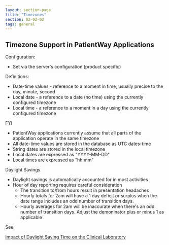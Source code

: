 ```yaml
---
layout: section-page
title: "Timezones"
section: 02-02-02
tags: general
---
```


## Timezone Support in PatientWay Applications

Configuration:

- Set via the server's configuration (product specific)

Definitions:

* Date-time values - reference to a moment in time, usually precise to the day, minute, second
* Local date - a reference to a date (no time) using the currently configured timezone
* Local time - a reference to a moment in a day using the currently configured timezone

FYI

- PatientWay applications currently assume that all parts of the application operate in the same timezone
- All date-time values are stored in the database as UTC dates-time
- String dates are stored in the local timezone
- Local dates are expressed as "YYYY-MM-DD"
- Local times are expressed as "hh:mm"

Daylight Savings

- Daylight savings is automatically accounted for in most activities
- Hour of day reporting requires careful consideration
  - The transition to/from hours result in presentation headaches
  - Hourly totals for 2am will have a 1 day deficit or surplus when the date range includes an odd number of transition days.
  - Hourly averages for 2am will be inaccurate when there's an odd number of transition days. Adjust the demoninator plus or minus 1 as applicable

See 

[Impact of Daylight Saving Time
on the Clinical Laboratory](assets/daylight-savings-journal-article.pdf)


